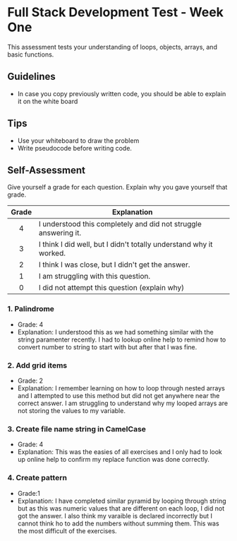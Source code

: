 # Full Stack Development Test - Week One

This assessment tests your understanding of loops, objects, arrays, and basic functions.

## Guidelines

- In case you copy previously written code, you should be able to explain it on the white board

## Tips

- Use your whiteboard to draw the problem
- Write pseudocode before writing code.

## Self-Assessment

Give yourself a grade for each question. Explain why you gave yourself that grade.

| Grade  | Explanation              |
| :----: | -------------------------|
|   4    | I understood this completely and did not struggle answering it.    |
|   3    | I think I did well, but I didn't totally understand why it worked. |
|   2    | I think I was close, but I didn't get the answer. |
|   1    | I am struggling with this question. |
|   0    | I did not attempt this question (explain why) |

### 1. Palindrome

- Grade: 4 
- Explanation: I understood this as we had something similar with the string paramenter recently. 
I had to lookup online help to remind how to convert number to string to start with but after that I was fine. 

### 2. Add grid items

- Grade: 2
- Explanation: I remember learning on how to loop through nested arrays and I attempted to use this method but did not get anywhere near the correct answer. 
I am struggling to understand why my looped arrays are not storing the values to my variable. 

### 3. Create file name string in CamelCase

- Grade: 4
- Explanation: This was the easies of all exercises and I only had to look up online help to confirm my replace function was done correctly. 

### 4. Create pattern

- Grade:1
- Explanation: I have completed similar pyramid by looping through string but as this was numeric values that are different on each loop, I did not got the answer.
I also think my varaible is declared incorrectly but I cannot think ho to add the numbers without summing them. This was the most difficult of the exercises.
